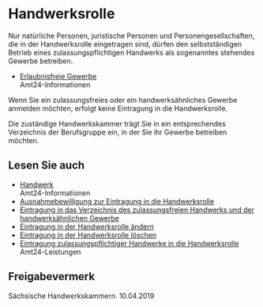 # Handwerksrolle

Nur natürliche Personen, juristische Personen und Personengesellschaften, die in der Handwerksrolle eingetragen sind, dürfen den selbstständigen Betrieb eines zulassungspflichtigen Handwerks als sogenanntes stehendes Gewerbe betreiben.

* [Erlaubnisfreie Gewerbe](https://amt24dev.sachsen.de/zufi/lebenslagen/5000252 "Erlaubnisfreie Gewerbe")  
  Amt24-Informationen

Wenn Sie ein zulassungsfreies oder ein handwerksähnliches Gewerbe anmelden möchten, erfolgt keine Eintragung in die Handwerksrolle.

Die zuständige Handwerkskammer trägt Sie in ein entsprechendes Verzeichnis der Berufsgruppe ein, in der Sie ihr Gewerbe betreiben möchten.

## Lesen Sie auch

* [Handwerk](https://amt24dev.sachsen.de/zufi/lebenslagen/5000608)  
  Amt24-Informationen
* [Ausnahmebewilligung zur Eintragung in die Handwerksrolle](https://amt24dev.sachsen.de/zufi/leistungen/6000374)
* [Eintragung in das Verzeichnis des zulassungsfreien Handwerks und der handwerksähnlichen Gewerbe](https://amt24dev.sachsen.de/zufi/leistungen/6000171)
* [Eintragung in der Handwerksrolle ändern](https://amt24dev.sachsen.de/zufi/leistungen/6000352)
* [Eintragung in der Handwerksrolle löschen](https://amt24dev.sachsen.de/zufi/leistungen/6000350)
* [Eintragung zulassungspflichtiger Handwerke in die Handwerksrolle](https://amt24dev.sachsen.de/zufi/leistungen/6000172)   
  Amt24-Leistungen

## Freigabevermerk

Sächsische Handwerkskammern. 10.04.2019
